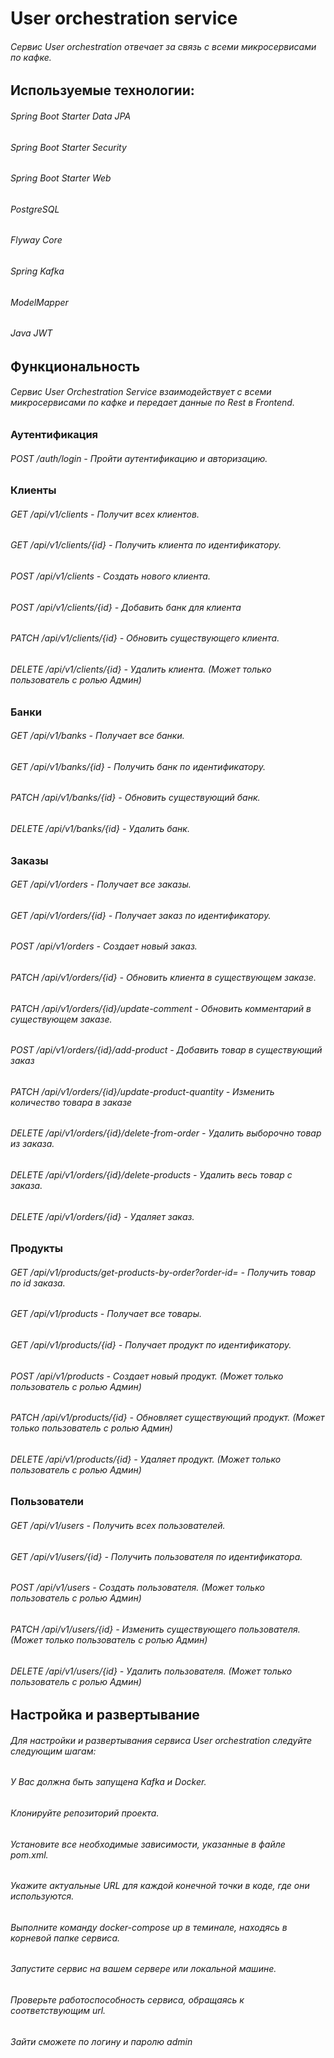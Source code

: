 # User orchestration service

###### Сервис User orchestration отвечает за связь с всеми микросервисами по кафке.


## Используемые технологии:

###### Spring Boot Starter Data JPA
###### Spring Boot Starter Security
###### Spring Boot Starter Web
###### PostgreSQL
###### Flyway Core
###### Spring Kafka
###### ModelMapper
###### Java JWT

## Функциональность

###### Сервис User Orchestration Service взаимодействует с всеми микросервисами по кафке и передает данные по Rest в Frontend.

### Аутентификация

###### POST /auth/login - Пройти аутентификацию и авторизацию.

### Клиенты

###### GET /api/v1/clients - Получит всех клиентов.
###### GET /api/v1/clients/{id} - Получить клиента по идентификатору.
###### POST /api/v1/clients - Создать нового клиента.
###### POST /api/v1/clients/{id} - Добавить банк для клиента
###### PATCH /api/v1/clients/{id} - Обновить существующего клиента.
###### DELETE /api/v1/clients/{id} - Удалить клиента. (Может только пользователь с ролью Админ)
### Банки

###### GET  /api/v1/banks - Получает все банки.
###### GET  /api/v1/banks/{id} - Получить банк по идентификатору.
###### PATCH  /api/v1/banks/{id} - Обновить существующий банк.
###### DELETE  /api/v1/banks/{id} - Удалить банк.
### Заказы

###### GET  /api/v1/orders - Получает все заказы.
###### GET /api/v1/orders/{id} - Получает заказ по идентификатору.
###### POST  /api/v1/orders - Создает новый заказ.
###### PATCH  /api/v1/orders/{id} - Обновить клиента в существующем заказе.
###### PATCH  /api/v1/orders/{id}/update-comment - Обновить комментарий в существующем заказе.
###### POST  /api/v1/orders/{id}/add-product - Добавить товар в существующий заказ
###### PATCH  /api/v1/orders/{id}/update-product-quantity - Изменить количество товара в заказе
###### DELETE  /api/v1/orders/{id}/delete-from-order - Удалить выборочно товар из заказа.
###### DELETE  /api/v1/orders/{id}/delete-products - Удалить весь товар с заказа.
###### DELETE  /api/v1/orders/{id} - Удаляет заказ.
### Продукты

###### GET  /api/v1/products/get-products-by-order?order-id= - Получить товар по id заказа.
###### GET  /api/v1/products - Получает все товары.
###### GET  /api/v1/products/{id} - Получает продукт по идентификатору.
###### POST  /api/v1/products - Создает новый продукт. (Может только пользователь с ролью Админ)
###### PATCH  /api/v1/products/{id} - Обновляет существующий продукт. (Может только пользователь с ролью Админ)
###### DELETE  /api/v1/products/{id} - Удаляет продукт. (Может только пользователь с ролью Админ)
### Пользователи
###### GET  /api/v1/users - Получить всех пользователей.
###### GET  /api/v1/users/{id} - Получить пользователя по идентификатора.
###### POST  /api/v1/users - Создать пользователя. (Может только пользователь с ролью Админ)
###### PATCH  /api/v1/users/{id} - Изменить существующего пользователя. (Может только пользователь с ролью Админ)
###### DELETE  /api/v1/users/{id} - Удалить пользователя. (Может только пользователь с ролью Админ)


## Настройка и развертывание

###### Для настройки и развертывания сервиса User orchestration следуйте следующим шагам:
###### У Вас должна быть запущена Kafka и Docker.
###### Клонируйте репозиторий проекта.
###### Установите все необходимые зависимости, указанные в файле pom.xml.
###### Укажите актуальные URL для каждой конечной точки в коде, где они используются.
###### Выполните команду docker-compose up в теминале, находясь в корневой папке сервиса.
###### Запустите сервис на вашем сервере или локальной машине.
###### Проверьте работоспособность сервиса, обращаясь к соответствующим url.
###### Зайти сможете по логину и паролю admin
